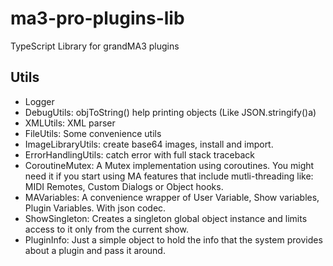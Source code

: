 # ma3-pro-plugins-lib

TypeScript Library for grandMA3 plugins

## Utils

- Logger
- DebugUtils: objToString() help printing objects (Like JSON.stringify()a)
- XMLUtils: XML parser
- FileUtils: Some convenience utils
- ImageLibraryUtils: create base64 images, install and import.
- ErrorHandlingUtils: catch error with full stack traceback
- CoroutineMutex: A Mutex implementation using coroutines. You might need it if you start using MA features that include mutli-threading like: MIDI Remotes, Custom Dialogs or Object hooks.
- MAVariables: A convenience wrapper of User Variable, Show variables, Plugin Variables. With json codec.
- ShowSingleton: Creates a singleton global object instance and limits access to it only from the current show.
- PluginInfo: Just a simple object to hold the info that the system provides about a plugin and pass it around.

